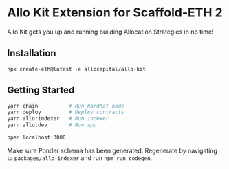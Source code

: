 # Allo Kit Extension for Scaffold-ETH 2

Allo Kit gets you up and running building Allocation Strategies in no time!

## Installation

`npx create-eth@latest -e allocapital/allo-kit`

## Getting Started

```sh
yarn chain          # Run hardhat node
yarn deploy         # Deploy contracts
yarn allo:indexer   # Run indexer
yarn allo:dev       # Run app

open localhost:3000
```

Make sure Ponder schema has been generated. Regenerate by navigating to `packages/allo-indexer` and run `npm run codegen`.
